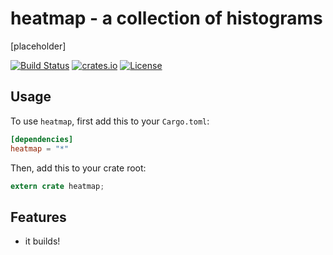 # heatmap - a collection of histograms

[placeholder]

[![Build Status](https://travis-ci.org/brayniac/heatmap.svg?branch=master)](https://travis-ci.org/brayniac/heatmap)
[![crates.io](http://meritbadge.herokuapp.com/heatmap)](https://crates.io/crates/heatmap)
[![License](http://img.shields.io/:license-mit-blue.svg)](http://doge.mit-license.org)

## Usage

To use `heatmap`, first add this to your `Cargo.toml`:

```toml
[dependencies]
heatmap = "*"
```

Then, add this to your crate root:

```rust
extern crate heatmap;
```

## Features

* it builds!
